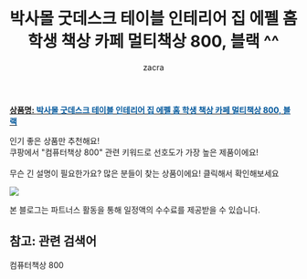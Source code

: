 ﻿---
layout: post
title:  "박사몰 굿데스크 테이블 인테리어 집 에펠 홈 학생 책상 카페 멀티책상 800, 블랙 ^^"
author: zacra
categories: [ 아이템 ]
tags: [컴퓨터책상 800]
image: https://static.coupangcdn.com/image/vendor_inventory/images/2016/08/08/15/9/a489841f-b70d-4b37-9eaf-8596e48a8a6a.jpg 
description: "쿠팡에서 컴퓨터책상 800 관련 키워드로 가장 고객 선호도가 높은 제품이랍니다."
rating: 4.5
---

<a href="https://link.coupang.com/re/AFFSDP?lptag=AF8407795&pageKey=6062776&itemId=27158692&vendorItemId=3040187002&traceid=V0-153-ab8ade229293e5ef"><b>상품명: <font color='#01579B'>박사몰 굿데스크 테이블 인테리어 집 에펠 홈 학생 책상 카페 멀티책상 800, 블랙</font></b></a>

인기 좋은 상품만 추천해요!<br/>
쿠팡에서 "컴퓨터책상 800" 관련 키워드로 선호도가 가장 높은 제품이에요!<br/><br/>
무슨 긴 설명이 필요한가요? 많은 분들이 찾는 상품이에요!
클릭해서 확인해보세요


<a href="https://link.coupang.com/re/AFFSDP?lptag=AF8407795&pageKey=6062776&itemId=27158692&vendorItemId=3040187002&traceid=V0-153-ab8ade229293e5ef"><img src="https://thumbnail7.coupangcdn.com/thumbnails/remote/q89/image/vendor_inventory/2288/b4d4365a660174ad8da1fc56235b9e4c90c6275f535812e416a3e85dd61f.jpg"></a> 

본 블로그는 파트너스 활동을 통해 일정액의 수수료를 제공받을 수 있습니다.

## 참고: 관련 검색어    
컴퓨터책상 800